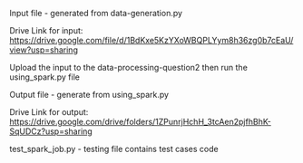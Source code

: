 Input file - generated from data-generation.py

Drive Link for input: https://drive.google.com/file/d/1BdKxe5KzYXoWBQPLYym8h36zg0b7cEaU/view?usp=sharing

Upload the input to the data-processing-question2 then run the using_spark.py file

Output file - generate from using_spark.py

Drive Link for output: https://drive.google.com/drive/folders/1ZPunrjHchH_3tcAen2pjfhBhK-SqUDCz?usp=sharing

test_spark_job.py - testing file contains test cases code